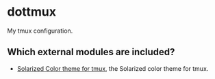 dottmux
=======

My tmux configuration.

Which external modules are included?
------------------------------------

 * [Solarized Color theme for tmux](https://github.com/seebi/tmux-colors-solarized),
   the Solarized color theme for tmux.
